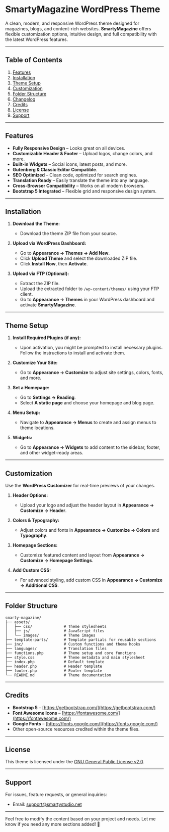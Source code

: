 # **SmartyMagazine WordPress Theme**

A clean, modern, and responsive WordPress theme designed for magazines, blogs, and content-rich websites. **SmartyMagazine** offers flexible customization options, intuitive design, and full compatibility with the latest WordPress features.

---

## **Table of Contents**

1. [Features](#features)
2. [Installation](#installation)
3. [Theme Setup](#theme-setup)
4. [Customization](#customization)
5. [Folder Structure](#folder-structure)
6. [Changelog](#changelog)
7. [Credits](#credits)
8. [License](#license)
9. [Support](#support)

---

## **Features**

- **Fully Responsive Design** – Looks great on all devices.
- **Customizable Header & Footer** – Upload logos, change colors, and more.
- **Built-in Widgets** – Social icons, latest posts, and more.
- **Gutenberg & Classic Editor Compatible**.
- **SEO Optimized** – Clean code, optimized for search engines.
- **Translation Ready** – Easily translate the theme into any language.
- **Cross-Browser Compatibility** – Works on all modern browsers.
- **Bootstrap 5 Integrated** – Flexible grid and responsive design system.

---

## **Installation**

1. **Download the Theme:**
   - Download the theme ZIP file from your source.

2. **Upload via WordPress Dashboard:**
   - Go to **Appearance → Themes → Add New**.
   - Click **Upload Theme** and select the downloaded ZIP file.
   - Click **Install Now**, then **Activate**.

3. **Upload via FTP (Optional):**
   - Extract the ZIP file.
   - Upload the extracted folder to `/wp-content/themes/` using your FTP client.
   - Go to **Appearance → Themes** in your WordPress dashboard and activate **SmartyMagazine**.

---

## **Theme Setup**

1. **Install Required Plugins (if any):**
   - Upon activation, you might be prompted to install necessary plugins. Follow the instructions to install and activate them.

2. **Customize Your Site:**
   - Go to **Appearance → Customize** to adjust site settings, colors, fonts, and more.

3. **Set a Homepage:**
   - Go to **Settings → Reading**.
   - Select **A static page** and choose your homepage and blog page.

4. **Menu Setup:**
   - Navigate to **Appearance → Menus** to create and assign menus to theme locations.

5. **Widgets:**
   - Go to **Appearance → Widgets** to add content to the sidebar, footer, and other widget-ready areas.

---

## **Customization**

Use the **WordPress Customizer** for real-time previews of your changes.

1. **Header Options:**
   - Upload your logo and adjust the header layout in **Appearance → Customize → Header**.

2. **Colors & Typography:**
   - Adjust colors and fonts in **Appearance → Customize → Colors** and **Typography**.

3. **Homepage Sections:**
   - Customize featured content and layout from **Appearance → Customize → Homepage Settings**.

4. **Add Custom CSS:**
   - For advanced styling, add custom CSS in **Appearance → Customize → Additional CSS**.

---

## **Folder Structure**

```
smarty-magazine/
├── assets/
│   ├── css/              # Theme stylesheets
│   ├── js/               # JavaScript files
│   └── images/           # Theme images
├── template-parts/       # Template partials for reusable sections
├── inc/                  # Custom functions and theme hooks
├── languages/            # Translation files
├── functions.php         # Theme setup and core functions
├── style.css             # Theme metadata and main stylesheet
├── index.php             # Default template
├── header.php            # Header template
├── footer.php            # Footer template
└── README.md             # Theme documentation
```

---

## **Credits**

- **Bootstrap 5** – [https://getbootstrap.com/](https://getbootstrap.com/)
- **Font Awesome Icons** – [https://fontawesome.com/](https://fontawesome.com/)
- **Google Fonts** – [https://fonts.google.com/](https://fonts.google.com/)
- Other open-source resources credited within the theme files.

---

## **License**

This theme is licensed under the [GNU General Public License v2.0](https://www.gnu.org/licenses/old-licenses/gpl-2.0.en.html).

---

## **Support**

For issues, feature requests, or general inquiries:

- Email: support@smartystudio.net

---

Feel free to modify the content based on your project and needs. Let me know if you need any more sections added! 🚀